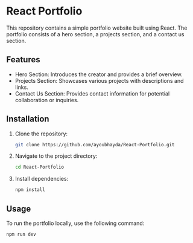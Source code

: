 # React Portfolio

This repository contains a simple portfolio website built using React. The portfolio consists of a hero section, a projects section, and a contact us section.

## Features

- Hero Section: Introduces the creator and provides a brief overview.
- Projects Section: Showcases various projects with descriptions and links.
- Contact Us Section: Provides contact information for potential collaboration or inquiries.

## Installation

1. Clone the repository:
   ```bash
   git clone https://github.com/ayoubhayda/React-Portfolio.git

2. Navigate to the project directory:
   ```bash
   cd React-Portfolio

3. Install dependencies:
   ```bash
   npm install

## Usage

To run the portfolio locally, use the following command:
   ```bash
   npm run dev
